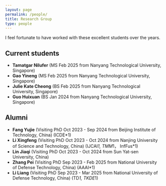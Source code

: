 ```yaml
---
layout: page
permalink: /people/
title: Research Group
type: people
---
```


I feel fortunate to have worked with these excellent students over the years.

## Current students
- **Tamatgar Nilufer** (MS Feb 2025 from Nanyang Technological University, Singapore)
- **Gao Yineng** (MS Feb 2025 from Nanyang Technological University, Singapore)
- **Julie Kate Cheong** (BS Feb 2025 from Nanyang Technological University, Singapore)
- **Guo Huixuan** (BS Jan 2024 from Nanyang Technological University, Singapore)

## Alumni
- **Fang Yujie** (Visiting PhD Oct 2023 - Sep 2024 from Beijing Institute of Technology, China) (ICDE*1)
- **Li Xingfeng** (Visiting PhD Oct 2023 - Oct 2024 from Nanjing University of Science and Technology, China) (IJCAI*1, TMM*1， InfFus*1)
- **Lin Jiaqi** (Visiting PhD Oct 2023 - Oct 2024 from Sun Yat-sen University, China) 
- **Zhang Pei** (Visiting PhD Sep 2023 - Feb 2025 from National University of Defense Technology, China) (AAAI*1)
- **Li Liang** (Visiting PhD Sep 2023 - Mar 2025 from National University of Defense Technology, China) (TD*1, TKDE*1)


